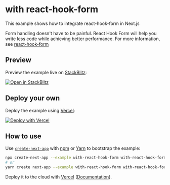 # with react-hook-form

This example shows how to integrate react-hook-form in Next.js

Form handling doesn't have to be painful. React Hook Form will help you write less code while achieving better performance. For more information, see [react-hook-form](https://react-hook-form.com)

## Preview

Preview the example live on [StackBlitz](http://stackblitz.com/):

[![Open in StackBlitz](https://developer.stackblitz.com/img/open_in_stackblitz.svg)](https://stackblitz.com/github/vercel/next.js/tree/canary/examples/with-react-hook-form)

## Deploy your own

Deploy the example using [Vercel](https://vercel.com/now):

[![Deploy with Vercel](https://vercel.com/button)](https://vercel.com/new/git/external?repository-url=https://github.com/vercel/next.js/tree/canary/examples/with-react-hook-form&project-name=with-react-hook-form&repository-name=with-react-hook-form)

## How to use

Use [`create-next-app`](https://github.com/vercel/next.js/tree/canary/packages/create-next-app) with [npm](https://docs.npmjs.com/cli/init) or [Yarn](https://yarnpkg.com/lang/en/docs/cli/create/) to bootstrap the example:

```bash
npx create-next-app --example with-react-hook-form with-react-hook-form-app
# or
yarn create next-app --example with-react-hook-form with-react-hook-form-app
```

Deploy it to the cloud with [Vercel](https://vercel.com/new?utm_source=github&utm_medium=readme&utm_campaign=next-example) ([Documentation](https://nextjs.org/docs/deployment)).

